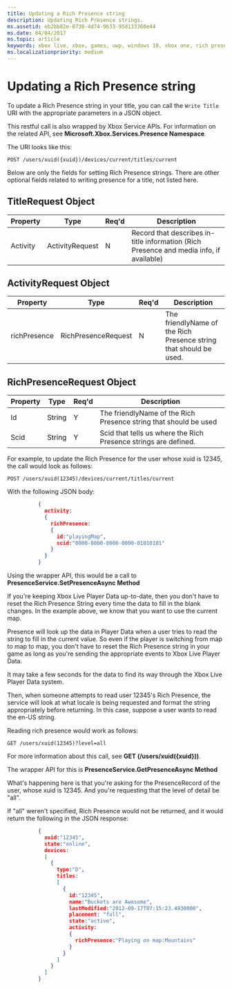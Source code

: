 ```yaml
---
title: Updating a Rich Presence string
description: Updating Rich Presence strings.
ms.assetid: eb2bb82e-8730-4d74-9b33-95d133360e44
ms.date: 04/04/2017
ms.topic: article
keywords: xbox live, xbox, games, uwp, windows 10, xbox one, rich presence
ms.localizationpriority: medium
---
```


# Updating a Rich Presence string

To update a Rich Presence string in your title, you can call the `Write Title` URI with the appropriate parameters in a JSON object.

This restful call is also wrapped by Xbox Service APIs.
For information on the related API, see **Microsoft.Xbox.Services.Presence Namespace**.

The URI looks like this:

```uri
POST /users/xuid({xuid})/devices/current/titles/current
```

Below are only the fields for setting Rich Presence strings.
There are other optional fields related to writing presence for a title, not listed here.


## TitleRequest Object

Property | Type | Req'd | Description
---|---|---|---
Activity|ActivityRequest|N|Record that describes in-title information (Rich Presence and media info, if available)


## ActivityRequest Object

Property | Type | Req'd | Description
---|---|---|---
richPresence|RichPresenceRequest|N|The friendlyName of the Rich Presence string that should be used.


## RichPresenceRequest Object

Property | Type | Req'd | Description
---|---|---|---
Id|String|Y|The friendlyName of the Rich Presence string that should be used
Scid|String|Y|Scid that tells us where the Rich Presence strings are defined.

For example, to update the Rich Presence for the user whose xuid is 12345, the call would look as follows:

```uri
POST /users/xuid(12345)/devices/current/titles/current
```

With the following JSON body:

```json
          {
            activity:
            {
              richPresence:
              {
                id:"playingMap",
                scid:"0000-0000-0000-0000-01010101"
              }
            }
          }
```

Using the wrapper API, this would be a call to **PresenceService.SetPresenceAsync Method**

If you're keeping Xbox Live Player Data up-to-date, then you don't have to reset the Rich Presence String every time the data to fill in the blank changes.
In the example above, we know that you want to use the current map.

Presence will look up the data in Player Data when a user tries to read the string to fill in the current value.
So even if the player is switching from map to map to map, you don't have to reset the Rich Presence string in your game as long as you're sending the appropriate events to Xbox Live Player Data.

It may take a few seconds for the data to find its way through the Xbox Live Player Data system.

Then, when someone attempts to read user 12345's Rich Presence, the service will look at what locale is being requested and format the string appropriately before returning.
In this case, suppose a user wants to read the en-US string.

Reading rich presence would work as follows:

```uri
GET /users/xuid(12345)?level=all
```

For more information about this call, see **GET (/users/xuid({xuid}))**.

The wrapper API for this is **PresenceService.GetPresenceAsync Method**

What's happening here is that you're asking for the PresenceRecord of the user, whose xuid is 12345.
And you're requesting that the level of detail be "all".

If "all" weren't specified, Rich Presence would not be returned, and it would return the following in the JSON response:

```json
          {
            xuid:"12345",
            state:"online",
            devices:
            [
              {
                type:"D",
                titles:
                [
                  {
                    id:"12345",
                    name:"Buckets are Awesome",
                    lastModified:"2012-09-17T07:15:23.4930000",
                    placement: "full",
                    state:"active",
                    activity:
                    {
                      richPresence:"Playing on map:Mountains"
                    }
                  }
                ]
              }
            ]
          }
```
